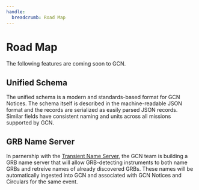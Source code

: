 ```yaml
---
handle:
  breadcrumb: Road Map
---
```


# Road Map

The following features are coming soon to GCN.

## Unified Schema

The unified schema is a modern and standards-based format for GCN Notices. The schema itself is described in the machine-readable JSON format and the records are serialized as easily parsed JSON records. Similar fields have consistent naming and units across all missions supported by GCN.

## GRB Name Server

In parnership with the [Transient Name Server](https://www.wis-tns.org), the GCN team is building a GRB name server that will allow GRB-detecting instruments to both name GRBs and retreive names of already discovered GRBs. These names will be automatically ingested into GCN and associated with GCN Notices and Circulars for the same event.
